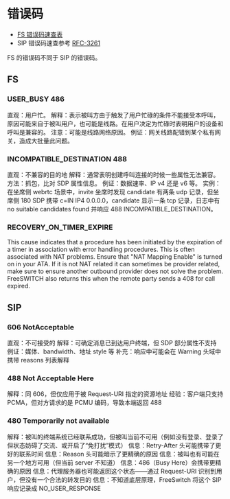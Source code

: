 # 错误码

- [FS 错误码速查表](https://www.cnblogs.com/yjmyzz/p/freeswitch-hangup-cause.html)
- SIP 错误码速查参考 [RFC-3261](https://www.rfc-editor.org/rfc/rfc3261#section-21)

FS 的错误码不同于 SIP 的错误码。

## FS

### USER_BUSY 486

直观：用户忙。
解释：表示被叫方由于触发了用户忙碌的条件不能接受本呼叫，原因可能来自于被叫用户，也可能是线路。在用户决定为忙碌时表明用户的设备和呼叫是兼容的。
注意：可能是线路网络原因。
例证：网关线路配错到某个私有网关，造成大批量此问题。

### INCOMPATIBLE_DESTINATION 488

直观：不兼容的目的地
解释：通常表明创建呼叫连接的时候一些属性无法兼容。
方法：抓包，比对 SDP 属性信息。
例证：数据速率、IP v4 还是 v6 等。
实例：在坐席侧 webrtc 场景中，invite 坐席时发现 candidate 有两条 udp 记录，但坐席侧 180 SDP 携带 c=IN IP4 0.0.0.0，candidate 显示一条 tcp 记录，日志中有 no suitable candidates found 并响应 488 INCOMPATIBLE_DESTINATION。

### RECOVERY_ON_TIMER_EXPIRE

This cause indicates that a procedure has been initiated by the expiration of a timer in association with error handling procedures. This is often associated with NAT problems. Ensure that "NAT Mapping Enable" is turned on in your ATA. If it is not NAT related it can sometimes be provider related, make sure to ensure another outbound provider does not solve the problem.
FreeSWITCH also returns this when the remote party sends a 408 for call expired.

## SIP

### 606 NotAcceptable

直观：不可接受的
解释：可确定消息已到达用户终端，但 SDP 部分属性不支持
例证：媒体、bandwidth、地址 style 等
补充：响应中可能会在 Warning 头域中携带 reasons 列表解释

### 488 Not Acceptable Here

解释：同 606，但仅应用于被 Request-URI 指定的资源地址
经验：客户端只支持 PCMA，但对方请求的是 PCMU 编码，导致本端返回 488

### 480 Temporarily not available

解释：被叫的终端系统已经联系成功，但被叫当前不可用（例如没有登录、登录了但状态妨碍了交流、或开启了“免打扰”模式）
信息：Retry-After 头可能携带了更好的联系时间
信息：Reason 头可能暗示了更精确的原因
信息：被叫也有可能在另一个地方可用（但当前 server 不知道）
信息：486（Busy Here）会携带更精确的原因
信息：代理服务器也可能返回这个状态——通过 Request-URI 识别到用户，但没有一个合法的转发目的
信息：不知道底层原理，FreeSwitch 将这个 SIP 响应记录成 NO_USER_RESPONSE
